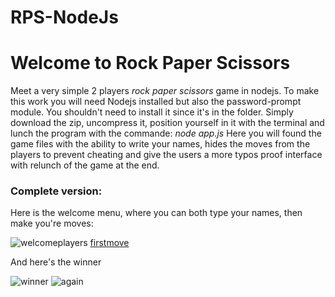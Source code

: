 # RPS-NodeJs
<h1>Welcome to Rock Paper Scissors</h1>

Meet a very simple 2 players <i>rock paper scissors</i> game in nodejs. To make this work you will need Nodejs installed but also the password-prompt module.
You shouldn't need to install it since it's in the folder. Simply download the zip, uncompress it, position yourself in it with the terminal and lunch the program with the commande:
<i>node app.js</i>
Here you will found the game files with the ability to write your names, hides the moves from the players to prevent cheating and give the users a more typos proof interface with relunch of the game at the end. 

<h3>Complete version: </h3>

Here is the welcome menu, where you can both type your names, then make you're moves:

![welcomeplayers](https://user-images.githubusercontent.com/71637950/226859117-70e63dd1-09c8-43a2-b1c4-2e2062f48b33.png)
[firstmove](https://user-images.githubusercontent.com/71637950/226552667-38353116-c9de-4faf-b352-1fd661c7e37c.png)

And here's the winner

![winner](https://user-images.githubusercontent.com/71637950/226552686-190d07e6-daac-4e15-a199-34b21e799fc3.png)
![again](https://user-images.githubusercontent.com/71637950/226857997-620b4a48-f5a7-4977-8168-102615ccc43f.png)
